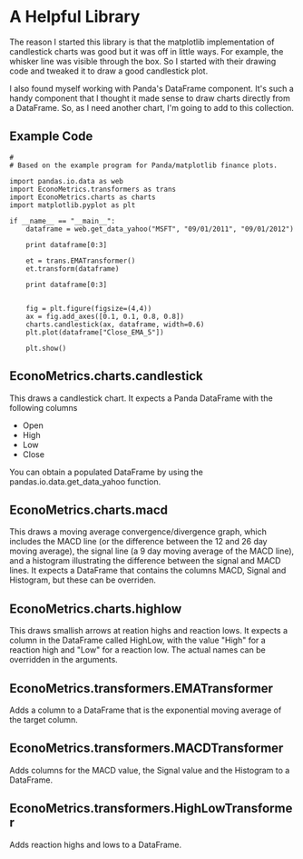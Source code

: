 A Helpful Library
=================

The reason I started this library is that the matplotlib implementation
of candlestick charts was good but it was off in little ways.  For example,
the whisker line was visible through the box.  So I started with their
drawing code and tweaked it to draw a good candlestick plot.

I also found myself working with Panda's DataFrame component.  It's such
a handy component that I thought it made sense to draw charts directly
from a DataFrame.  So, as I need another chart, I'm going to add to this
collection.

Example Code
------------

    #
    # Based on the example program for Panda/matplotlib finance plots.

    import pandas.io.data as web
    import EconoMetrics.transformers as trans
    import EconoMetrics.charts as charts
    import matplotlib.pyplot as plt

    if __name__ == "__main__":
        dataframe = web.get_data_yahoo("MSFT", "09/01/2011", "09/01/2012")

        print dataframe[0:3]

        et = trans.EMATransformer()
        et.transform(dataframe)

        print dataframe[0:3]


        fig = plt.figure(figsize=(4,4))
        ax = fig.add_axes([0.1, 0.1, 0.8, 0.8])
        charts.candlestick(ax, dataframe, width=0.6)
        plt.plot(dataframe["Close_EMA_5"])

        plt.show()


EconoMetrics.charts.candlestick
--------------------------------

This draws a candlestick chart.  It expects a Panda DataFrame with the
following columns

* Open
* High
* Low
* Close

You can obtain a populated DataFrame by using the pandas.io.data.get_data_yahoo
function.

EconoMetrics.charts.macd
------------------------

This draws a moving average convergence/divergence graph, which includes
the MACD line (or the difference between the 12 and 26 day moving average),
the signal line (a 9 day moving average of the MACD line), and a histogram
illustrating the difference between the signal and MACD lines.  It expects
a DataFrame that contains the columns MACD, Signal and Histogram, but these
can be overriden.


EconoMetrics.charts.highlow
---------------------------

This draws smallish arrows at reation highs and reaction lows.  It expects
a column in the DataFrame called HighLow, with the value "High" for a
reaction high and "Low" for a reaction low.  The actual names can be overridden
in the arguments.

EconoMetrics.transformers.EMATransformer
----------------------------------------

Adds a column to a DataFrame that is the exponential moving average of the
target column.

EconoMetrics.transformers.MACDTransformer
-----------------------------------------

Adds columns for the MACD value, the Signal value and the Histogram to a
DataFrame.

EconoMetrics.transformers.HighLowTransformer
--------------------------------------------

Adds reaction highs and lows to a DataFrame.